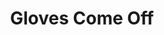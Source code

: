 ---
title:          Gloves Come Off
genre:          modern
chinesetitle:   拳王
previoustitle:  The Boxing King
episodes:       25
producer:       Marco Law
broadcastend:   2012-05-17
broadcaststart: 2012-04-15
website:        http://programme.tvb.com/drama/glovescomeoff
starring:       Kevin Cheng, Raymond Wong, <mark>Selena Lee</mark>, Natalie Tong, Kenny Wong, Nancy Wu, Power Chan, Edwin Siu
synopsis:       TONG SHAP-YAT <small>(Kevin Cheng)</small> enters the underground boxing scene for money when he is learning Thai boxing with his senior brother KO WAI-TING <small>(Kenny Wong)</small> in Thailand, a decision he regrets for the rest of his life. In order to turn over a new leaf, he withdraws from the boxing scene and finds himself a job as a security guard at a sports goods company. His outspokenness attracts the attention of his supervisor CHAI PAK-FAI <small>(Selena Lee)</small>. Yat and office assistant BUT KA-SHING <small>(Raymond Wong)</small> do not get along at the beginning but they become friends after their misunderstanding is eliminated. Shing’s passion for Thai boxing impresses Yat. He picks up the sports again and also helps Shing improve at Thai boxing. He returns to the boxing gymnasium, too, where he started out as a boxer, determines to train Shing and deaf-mute boxer TING YAN-TSZ <small>(Nancy Wu)</small> to be boxing champions. Later, Yat and Shing’s amity is put to the test when Ting tries to sow discord between them.

fullname:       Chai Pak-Fai (Donna)
altname:        Don
age:            31
identity:       CEO of Jun Tin Enterprises
appearance:     2-25
personality:    Pak Fai has a clear mindset, full of confidence, is quick thinking, smart and intelligent. She has strong logical analysis skills, and is independent, not allowing others to affect her views. She is confident that there is no problem that she cannot solve on her own. But when it comes to facing love, all this logic and reasoning disappears into thin air, becoming just like a normal girl – blind and acts upon her emotions only.
background:     Pak Fai was born in an upper class family that manages a banking business. She was well-educated since young and from her studies to her career, she was one to always make wise and firm decisions, never going back on her words. She is even labelled as an “enterprise doctor”, having high expectations for both her lifestyle and her career.
happenings:     Once Pak Fai became the CEO of Jun Tin Enterprises, she immediately made changes to the operational structure. On the first day of work, she encountered an attack with red paint by an employee. Pak Fai did not appear surprised and remained calm, simply requesting security guard, Tong Sap-Yat, to take off his jacket for her to cover up the red paint on her, and continued off to her important meeting.<br><br>In terms of work, Pak Fai is able to handle anything, no matter how challenging; though in terms of love, she ends up in an uncontrollable bitter romance. Sap Yat accidentally discovers this secret, but he keeps his lips sealed, forming a strong trust bond in the two’s relationship. Under Sap Yat’s encouragement and persuasion, Pak Fai finally ends the impossible and complicated relationship. Fai and Sap Yat become closer and closer; even helping tutor Sap Yat’s son in English, treating them like a family. At this time, Pak Fai meets her old lover, LEUNG YAN-WAH <small>(Edwin Siu)</small> again, hoping to reconcile with Pak Fai again! The two were seen as the perfect couple, and even reached the stages with marriage as a goal, but Pak Fai only then realizes that she had already fallen in love with Sap Yat long ago…
image:          1
---